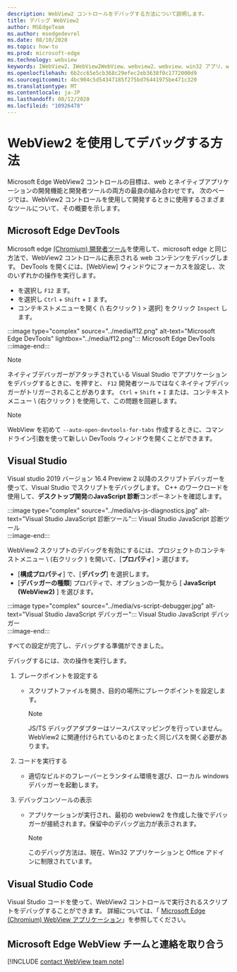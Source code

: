 ```yaml
---
description: WebView2 コントロールをデバッグする方法について説明します。
title: デバッグ WebView2
author: MSEdgeTeam
ms.author: msedgedevrel
ms.date: 08/10/2020
ms.topic: how-to
ms.prod: microsoft-edge
ms.technology: webview
keywords: IWebView2、IWebView2WebView、webview2、webview、win32 アプリ、win32、edge、ICoreWebView2、ICoreWebView2Host、browser control、edge html
ms.openlocfilehash: 6b2cc65e5cb368c29efec2eb3638f0c1772000d9
ms.sourcegitcommit: 4bc904c5d54347185f275bd76441975be471c320
ms.translationtype: MT
ms.contentlocale: ja-JP
ms.lasthandoff: 08/12/2020
ms.locfileid: "10926478"
---
```

# WebView2 を使用してデバッグする方法  

Microsoft Edge WebView2 コントロールの目標は、web とネイティブアプリケーションの開発機能と開発者ツールの両方の最良の組み合わせです。  次のページでは、WebView2 コントロールを使用して開発するときに使用するさまざまなツールについて、その概要を示します。  

## Microsoft Edge DevTools  

Microsoft edge [(Chromium) 開発者ツール][DevtoolsGuideChromiumMain]を使用して、microsoft edge と同じ方法で、WebView2 コントロールに表示される web コンテンツをデバッグします。  DevTools を開くには、[WebView] ウィンドウにフォーカスを設定し、次のいずれかの操作を実行します。  
*   を選択し `F12` ます。  
*   を選択し `Ctrl` + `Shift` + `I` ます。  
*   コンテキストメニューを開く (\ 右クリック \) > 選択] をクリック `Inspect` します。  

:::image type="complex" source="../media/f12.png" alt-text="Microsoft Edge DevTools" lightbox="../media/f12.png":::
   Microsoft Edge DevTools  
:::image-end:::  

> [!NOTE]
> ネイティブデバッガーがアタッチされている Visual Studio でアプリケーションをデバッグするときに、を押すと、 `F12` 開発者ツールではなくネイティブデバッガーがトリガーされることがあります。  `Ctrl` + `Shift` + `I` または、コンテキストメニュー \ (右クリック \) を使用して、この問題を回避します。  

> [!NOTE]
> WebView を初めて `--auto-open-devtools-for-tabs` 作成するときに、コマンドライン引数を使って新しい DevTools ウィンドウを開くことができます。  <!--See `CreateCoreWebView2Controller` documentation for how to provide additional command-line arguments to the browser process.  See `LoaderOverride` registry key to examine different builds of WebView2 without modifying your application in the `CreateCoreWebView2Controller` documentation.  -->  

## Visual Studio  

Visual studio 2019 バージョン 16.4 Preview 2 以降のスクリプトデバッガーを使って、Visual Studio でスクリプトをデバッグします。  C++ のワークロードを使用して、**デスクトップ開発**の**JavaScript 診断**コンポーネントを確認します。  

:::image type="complex" source="../media/vs-js-diagnostics.jpg" alt-text="Visual Studio JavaScript 診断ツール":::
   Visual Studio JavaScript 診断ツール  
:::image-end:::  

<!--todo: Please update the image to use a red rectangle to outline the portion of the screen to highlight  -->  

WebView2 スクリプトのデバッグを有効にするには、プロジェクトのコンテキストメニュー \ (右クリック \) を開いて、[**プロパティ**] > 選びます。  

*   [**構成プロパティ**] で、[**デバッグ**] を選択します。  
*   [**デバッガーの種類**] プロパティで、オプションの一覧から [ **JavaScript (WebView2)** ] を選びます。 

:::image type="complex" source="../media/vs-script-debugger.jpg" alt-text="Visual Studio JavaScript デバッガー":::
   Visual Studio JavaScript デバッガー  
:::image-end:::  

<!--todo: Please update the image to use a red rectangle to outline the portion of the screen to highlight  -->  

すべての設定が完了し、デバッグする準備ができました。  

デバッグするには、次の操作を実行します。  

1.  ブレークポイントを設定する  
    *   スクリプトファイルを開き、目的の場所にブレークポイントを設定します。  
        
        > [!NOTE]
        > JS/TS デバッグアダプターはソースパスマッピングを行っていません。WebView2 に関連付けられているのとまったく同じパスを開く必要があります。  
        
1.  コードを実行する  
    *   適切なビルドのフレーバーとランタイム環境を選び、ローカル windows デバッガーを起動します。  
1.  デバッグコンソールの表示  
    *   アプリケーションが実行され、最初の webview2 を作成した後でデバッガーが接続されます。保留中のデバッグ出力が表示されます。  
        
        > [!NOTE]
        > このデバッグ方法は、現在、Win32 アプリケーションと Office アドインに制限されています。  
        
## Visual Studio Code  

Visual Studio コードを使って、WebView2 コントロールで実行されるスクリプトをデバッグすることができます。  詳細については、「 [Microsoft Edge (Chromium) WebView アプリケーション][GithubMicrosoftVscodeEdgeDebug2ReadmeChromiumWebviewApplications]」を参照してください。  

<!--todo:  add See also heading  -->  

## Microsoft Edge WebView チームと連絡を取り合う  

[!INCLUDE [contact WebView team note](../includes/contact-webview-team-note.md)]  

<!--## Debugging  

Open DevTools with the normal shortcuts: `F12` or `Ctrl+Shift+I`. You can use the `--auto-open-devtools-for-tabs` command argument switch to have the DevTools window open immediately when first creating a WebView. See CreateCoreWebView2Controller documentation for how to provide additional command line arguments to the browser process. Check out the LoaderOverride registry key for trying out different builds of WebView2 without modifying your application in the CreateCoreWebView2Controller documentation.  -->  

<!-- links -->  

[DevtoolsGuideChromiumMain]: ../../devtools-guide-chromium.md "Microsoft Edge (Chromium) 開発者ツール"  

[GithubMicrosoftedgeWebviewfeedbackMain]: https://github.com/MicrosoftEdge/WebViewFeedback "WebView フィードバック-MicrosoftEdge/WebViewFeedback |GitHub"  

[GithubMicrosoftVscodeEdgeDebug2ReadmeChromiumWebviewApplications]: https://github.com/microsoft/vscode-edge-debug2/blob/master/README.md#microsoft-edge-chromium-webview-applications "Microsoft Edge (Chromium) WebView アプリケーション-VS コード-Microsoft Edge 用デバッガー-microsoft/vscode-edge-debug2 |GitHub"  
